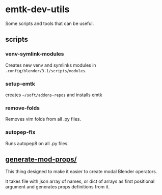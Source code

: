 # emtk-dev-utils
Some scripts and tools that can be useful.

## scripts
### venv-symlink-modules
Creates new venv and symlinks modules in `.config/blender/3.1/scripts/modules`.

### setup-emtk
creates `~/soft/addons-repos` and installs emtk

### remove-folds
Removes vim folds from all .py files.

### autopep-fix
Runs autopep8 on all .py files.

## [generate-mod-props/](./generate-mod-props/README.md)
This thing designed to make it easier to create modal Blender operators.

It takes file with json array of names, or dict of arrays as
first positional argument and generates props definitions from it.
